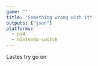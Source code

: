 ```yaml
---
game: ""
title: "Something wrong with it"
outputs: ["json"]
platforms:
  - ps4
  - nintendo-switch
---
```

Lastes try go on
